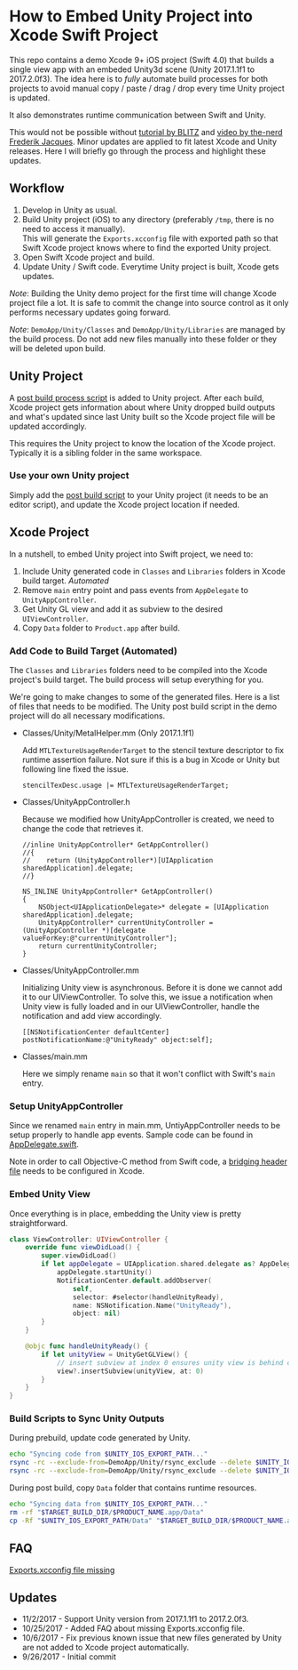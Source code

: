 # How to Embed Unity Project into Xcode Swift Project

This repo contains a demo Xcode 9+ iOS project (Swift 4.0) that builds a single view app with an embeded Unity3d scene
(Unity 2017.1.1f1 to 2017.2.0f3).  The idea here is to *fully* automate build processes for both projects to avoid manual
copy / paste / drag / drop every time Unity project is updated.

It also demonstrates runtime communication between Swift and Unity.

This would not be possible without [tutorial by BLITZ][1] and [video by the-nerd Frederik Jacques][2].  Minor updates
are applied to fit latest Xcode and Unity releases.  Here I will briefly go through the process and highlight
these updates.

## Workflow
1. Develop in Unity as usual.
2. Build Unity project (iOS) to any directory (preferably `/tmp`, there is no need to access it manually).  
   This will generate the `Exports.xcconfig` file with exported path so that Swift Xcode project knows where to find
   the exported Unity project.
3. Open Swift Xcode project and build.
4. Update Unity / Swift code. Everytime Unity project is built, Xcode gets updates.

*Note*: Building the Unity demo project for the first time will change Xcode project file a lot.
It is safe to commit the change into source control as it only performs necessary updates going forward.

*Note*: `DemoApp/Unity/Classes` and `DemoApp/Unity/Libraries` are managed by the build process.
Do not add new files manually into these folder or they will be deleted upon build.

## Unity Project

A [post build process script][5] is added to Unity project. After each build, Xcode project gets information about
where Unity dropped build outputs and what's updated since last Unity built so the Xcode project file will be updated
accordingly.

This requires the Unity project to know the location of the Xcode project.  Typically it is a sibling folder in the
same workspace.

### Use your own Unity project
Simply add the [post build script][5] to your Unity project (it needs to be an editor script), and update the
Xcode project location if needed.

## Xcode Project

In a nutshell, to embed Unity project into Swift project, we need to:

1. Include Unity generated code in `Classes` and `Libraries` folders in Xcode build target. *Automated*
2. Remove `main` entry point and pass events from `AppDelegate` to `UnityAppController`.
3. Get Unity GL view and add it as subview to the desired `UIViewController`.
4. Copy `Data` folder to `Product.app` after build.

### Add Code to Build Target (Automated)

The `Classes` and `Libraries` folders need to be compiled into the Xcode project's build target. The build process will
setup everything for you.

We're going to make changes to some of the generated files. Here is a list of files that needs to be modified.
The Unity post build script in the demo project will do all necessary modifications.

* Classes/Unity/MetalHelper.mm (Only 2017.1.1f1)

  Add `MTLTextureUsageRenderTarget` to the stencil texture descriptor to fix runtime assertion failure.  Not sure if
  this is a bug in Xcode or Unity but following line fixed the issue.

  ```objc
  stencilTexDesc.usage |= MTLTextureUsageRenderTarget;
  ```

* Classes/UnityAppController.h

  Because we modified how UnityAppController is created, we need to change the code that retrieves it.

  ```objc
  //inline UnityAppController* GetAppController()
  //{
  //    return (UnityAppController*)[UIApplication sharedApplication].delegate;
  //}

  NS_INLINE UnityAppController* GetAppController()
  {
      NSObject<UIApplicationDelegate>* delegate = [UIApplication sharedApplication].delegate;
      UnityAppController* currentUnityController = (UnityAppController *)[delegate valueForKey:@"currentUnityController"];
      return currentUnityController;
  }
  ```

* Classes/UnityAppController.mm

  Initializing Unity view is asynchronous.  Before it is done we cannot add it to our UIViewController.  To solve this,
  we issue a notification when Unity view is fully loaded and in our UIViewController, handle the notification and add
  view accordingly.

  ```objc
  [[NSNotificationCenter defaultCenter] postNotificationName:@"UnityReady" object:self];
  ```

* Classes/main.mm

  Here we simply rename `main` so that it won't conflict with Swift's `main` entry.

### Setup UnityAppController

Since we renamed `main` entry in main.mm, UntiyAppController needs to be setup properly to handle app events.
Sample code can be found in [AppDelegate.swift][4].

Note in order to call Objective-C method from Swift code, a [bridging header file][3] needs to be configured in Xcode.

### Embed Unity View

Once everything is in place, embedding the Unity view is pretty straightforward.

```swift
class ViewController: UIViewController {
    override func viewDidLoad() {
        super.viewDidLoad()
        if let appDelegate = UIApplication.shared.delegate as? AppDelegate {
            appDelegate.startUnity()
            NotificationCenter.default.addObserver(
                self,
                selector: #selector(handleUnityReady),
                name: NSNotification.Name("UnityReady"),
                object: nil)
        }
    }

    @objc func handleUnityReady() {
        if let unityView = UnityGetGLView() {
            // insert subview at index 0 ensures unity view is behind current UI view
            view?.insertSubview(unityView, at: 0)
        }
    }
}
```

### Build Scripts to Sync Unity Outputs

During prebuild, update code generated by Unity.

```sh
echo "Syncing code from $UNITY_IOS_EXPORT_PATH..."
rsync -rc --exclude-from=DemoApp/Unity/rsync_exclude --delete $UNITY_IOS_EXPORT_PATH/Classes/ DemoApp/Unity/Classes/
rsync -rc --exclude-from=DemoApp/Unity/rsync_exclude --delete $UNITY_IOS_EXPORT_PATH/Libraries/ DemoApp/Unity/Libraries/
```

During post build, copy `Data` folder that contains runtime resources.

```sh
echo "Syncing data from $UNITY_IOS_EXPORT_PATH..."
rm -rf "$TARGET_BUILD_DIR/$PRODUCT_NAME.app/Data"
cp -Rf "$UNITY_IOS_EXPORT_PATH/Data" "$TARGET_BUILD_DIR/$PRODUCT_NAME.app/Data"
```

## FAQ

[Exports.xcconfig file missing][6]

## Updates
* 11/2/2017 - Support Unity version from 2017.1.1f1 to 2017.2.0f3.
* 10/25/2017 - Added FAQ about missing Exports.xcconfig file.
* 10/6/2017 - Fix previous known issue that new files generated by Unity are not added to Xcode project automatically.
* 9/26/2017 - Initial commit


[1]: https://github.com/blitzagency/ios-unity5
[2]: http://www.the-nerd.be/2015/08/20/a-better-way-to-integrate-unity3d-within-a-native-ios-application/
[3]: https://developer.apple.com/library/content/documentation/Swift/Conceptual/BuildingCocoaApps/MixandMatch.html
[4]: https://github.com/jiulongw/swift-unity/blob/master/demo/xcode/DemoApp/AppDelegate.swift
[5]: https://github.com/jiulongw/swift-unity/blob/master/demo/unity/Assets/Scripts/Editor/XcodePostBuild.cs
[6]: https://github.com/jiulongw/swift-unity/issues/8
